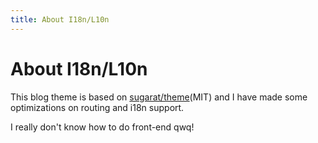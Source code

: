 ```yaml
---
title: About I18n/L10n
---
```


# About I18n/L10n

This blog theme is based on [sugarat/theme](https://atqq.github.io/vitepress-blog-sugar-template/)(MIT) and I have made some optimizations on routing and i18n support.

I really don't know how to do front-end qwq!